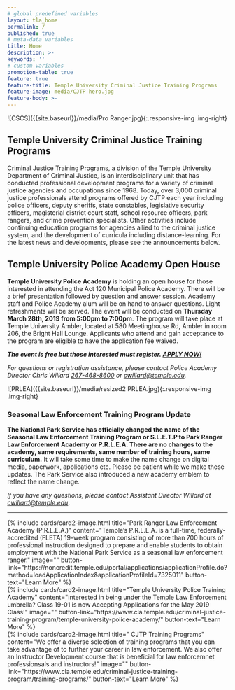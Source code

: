 ```yaml
---
# global predefined variables
layout: tla_home
permalink: /
published: true
# meta-data variables
title: Home
description: >-
keywords: ''
# custom variables
promotion-table: true
feature: true
feature-title: Temple University Criminal Justice Training Programs
feature-image: media/CJTP hero.jpg  
feature-body: >-
---
```

![CSCS]({{site.baseurl}}/media/Pro Ranger.jpg){:.responsive-img .img-right}
## Temple University Criminal Justice Training Programs
Criminal Justice Training Programs, a division of the Temple University Department of Criminal Justice, is an interdisciplinary unit that has conducted professional development programs for a variety of criminal justice agencies and occupations since 1968. Today, over 3,000 criminal justice professionals attend programs offered by CJTP each year including police officers, deputy sheriffs, state constables, legislative security officers, magisterial district court staff, school resource officers, park rangers, and crime prevention specialists. Other activities include continuing education programs for agencies allied to the criminal justice system, and the development of curricula including distance-learning. For the latest news and developments, please see the announcements below.

## Temple University Police Academy Open House
**Temple University Police Academy** is holding an open house for those interested in attending the Act 120 Municipal Police Academy. There will be a brief presentation followed by question and answer session. Academy staff and Police Academy alum will be on hand to answer questions. Light refreshments will be served. The event will be conducted on **Thursday March 28th, 2019 from 5:00pm to 7:00pm**. The program will take place at Temple University Ambler, located at 580 Meetinghouse Rd, Ambler in room 206, the Bright Hall Lounge. Applicants who attend and gain acceptance to the program are eligible to have the application fee waived.

**_The event is free but those interested must register. [APPLY NOW!](https://noncredit.temple.edu/search/publicCourseSearchDetails.do?method=load&courseId=24804081)_**

_For questions or registration assistance, please contact Police Academy Director Chris Willard [267-468-8600](tel:2674688600) or [cwillard@temple.edu](mailto:cwillard@temple.edu)._


![PRLEA]({{site.baseurl}}/media/resized2 PRLEA.jpg){:.responsive-img .img-right}
### Seasonal Law Enforcement Training Program Update<br>
**The National Park Service has officially changed the name of the Seasonal Law Enforcement Training Program or S.L.E.T.P to Park Ranger Law Enforcement Academy or P.R.L.E.A. There are no changes to the academy, same requirements, same number of training hours, same curriculum.** It will take some time to make the name change on digital media, paperwork, applications etc. Please be patient while we make these updates.  The Park Service also introduced a new academy emblem to reflect the name change. 

_If you have any questions, please contact Assistant Director Willard at [cwillard@temple.edu](mailto:cwillard@temple.edu)_. 

___

<div class="row row-wide">
  <div class="col m12 l4">{% include cards/card2-image.html
    title="Park Ranger Law Enforcement Academy (P.R.L.E.A.)"
    content="Temple’s P.R.L.E.A. is a full-time, federally-accredited (FLETA) 19-week program consisting of more than 700 hours of professional instruction designed to prepare and enable students to obtain employment with the National Park Service as a seasonal law enforcement ranger."
    image=""
    button-link="https://noncredit.temple.edu/portal/applications/applicationProfile.do?method=loadApplicationIndex&applicationProfileId=7325011"
    button-text="Learn More" %}
  </div>
  <div class="row row-wide">
    <div class="col m12 l4">{% include cards/card2-image.html
      title="Temple University Police Training Academy"
      content="Interested in being under the Temple Law Enforcement umbrella? Class 19-01 is now Accepting Applications for the May 2019 Class!"
      image=""
      button-link="https://www.cla.temple.edu/criminal-justice-training-program/temple-university-police-academy/"
      button-text="Learn More" %}
    </div>
    <div class="row row-wide">
      <div class="col m12 l4">{% include cards/card2-image.html
        title=" CJTP Training Programs"
        content="We offer a diverse selection of training programs that you can take advantage of to further your career in law enforcement. We also offer an Instructor Development course that is beneficial for law enforcemnet professionsals and instructors!"
        image=""
        button-link="https://www.cla.temple.edu/criminal-justice-training-program/training-programs/"
        button-text="Learn More" %}
      </div>
</div>

